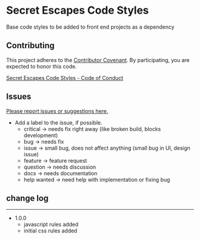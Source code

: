 Secret Escapes Code Styles
=======

Base code styles to be added to front end projects as a dependency


Contributing
----

This project adheres to the [Contributor Covenant](http://contributor-covenant.org/). By participating, you are expected to honor this code.

[Secret Escapes Code Styles - Code of Conduct](https://github.com/secretescapes/code-styles/blob/master/CODE_OF_CONDUCT.md)


Issues
----

[Please report issues or suggestions here.](https://github.com/secretescapes/code-styles/issues)

+ Add a label to the issue, if possible.
    + critical -> needs fix right away (like broken build, blocks development)
    + bug -> needs fix
    + issue -> small bug, does not affect anything (small bug in UI, design issue)
    + feature -> feature request
    + question -> needs discussion
    + docs -> needs documentation
    + help wanted -> need help with implementation or fixing bug


## change log
--------

+ 1.0.0
    + javascript rules added
    + initial css rules added

